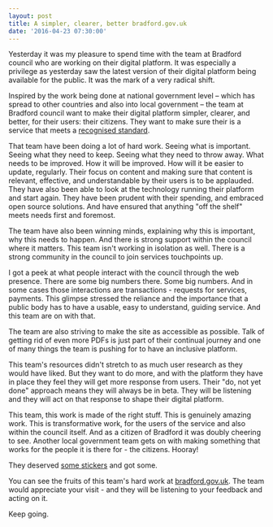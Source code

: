 ```yaml
---
layout: post
title: A simpler, clearer, better bradford.gov.uk
date: '2016-04-23 07:30:00'
---
```


Yesterday it was my pleasure to spend time with the team at Bradford council who are working on their digital platform. It was especially a privilege as yesterday saw the latest version of their digital platform being available for the public. It was the mark of a very radical shift.

Inspired by the work being done at national government level – which has spread to other countries and also into local government – the team at Bradford council want to make their digital platform simpler, clearer, and better, for their users: their citizens. They want to make sure their is a service that meets a [recognised standard](https://www.gov.uk/service-manual/digital-by-default).

That team have been doing a lot of hard work. Seeing what is important. Seeing what they need to keep. Seeing what they need to throw away. What needs to be improved. How it will be improved. How will it be easier to update, regularly. Their focus on content and making sure that content is relevant, effective, and understandable by their users is to be applauded. They have also been able to look at the technology running their platform and start again. They have been prudent with their spending, and embraced open source solutions. And have ensured that anything "off the shelf" meets needs first and foremost.

The team have also been winning minds, explaining why this is important, why this needs to happen. And there is strong support within the council where it matters. This team isn't working in isolation as well. There is a strong community in the council to join services touchpoints up.

I got a peek at what people interact with the council through the web presence. There are some big numbers there. Some big numbers. And in some cases those interactions are transactions - requests for services, payments. This glimpse stressed the reliance and the importance that a public body has to have a usable, easy to understand, guiding service. And this team are on with that.

The team are also striving to make the site as accessible as possible. Talk of getting rid of even more PDFs is just part of their continual journey and one of many things the team is pushing for to have an inclusive platform.

This team's resources didn't stretch to as much user research as they would have liked. But they want to do more, and with the platform they have in place they feel they will get more response from users. Their "do, not yet done" approach means they will always be in beta. They will be listening and they will act on that response to shape their digital platform.

This team, this work is made of the right stuff. This is genuinely amazing work. This is transformative work, for the users of the service and also within the council itself. And as a citizen of Bradford it was doubly cheering to see. Another local government team gets on with making something that works for the people it is there for - the citizens. Hooray!

They deserved [some stickers](/gov-patches/) and got some.

You can see the fruits of this team's hard work at [bradford.gov.uk](http://www.bradford.gov.uk). The team would appreciate your visit - and they will be listening to your feedback and acting on it.

Keep going.
